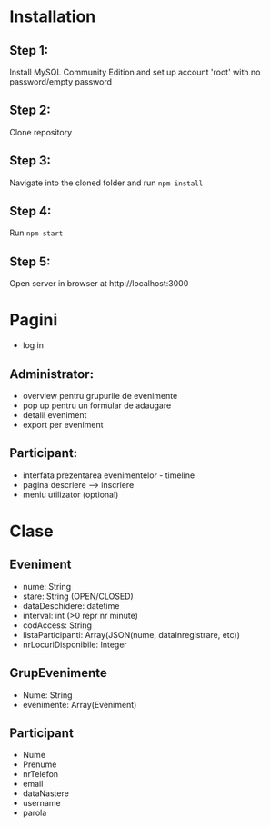 # Installation

## Step 1:
Install MySQL Community Edition and set up account 'root' with no password/empty password

## Step 2: 
Clone repository

## Step 3:
Navigate into the cloned folder and run `npm install`

## Step 4:
Run `npm start`

## Step 5:
Open server in browser at http://localhost:3000

# Pagini
- log in
## Administrator:
- overview pentru grupurile de evenimente
- pop up pentru un formular de adaugare
- detalii eveniment
- export per eveniment
## Participant:
- interfata prezentarea evenimentelor - timeline
- pagina descriere --> inscriere
- meniu utilizator (optional)

# Clase

## Eveniment
- nume: String
- stare: String (OPEN/CLOSED)
- dataDeschidere: datetime
- interval: int (>0 repr nr minute)
- codAccess: String
- listaParticipanti: Array(JSON(nume, dataInregistrare, etc))
- nrLocuriDisponibile: Integer

## GrupEvenimente
- Nume: String
- evenimente: Array(Eveniment)

## Participant
- Nume
- Prenume
- nrTelefon
- email
- dataNastere
- username
- parola
